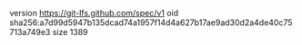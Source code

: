 version https://git-lfs.github.com/spec/v1
oid sha256:a7d99d5947b135dcad74a1957f14d4a627b17ae9ad30d2a4de40c75713a749e3
size 1389
